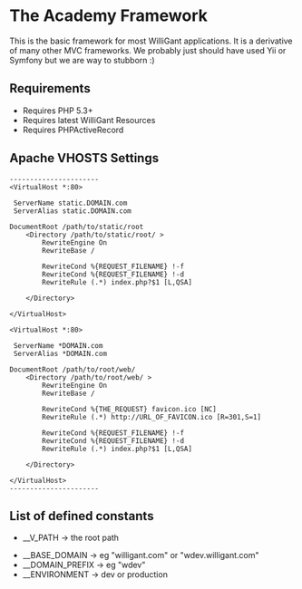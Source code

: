 The Academy Framework
=====================

This is the basic framework for most WilliGant applications. It is a derivative of many other MVC frameworks. We probably just should have used Yii or Symfony but we are way to stubborn :)

Requirements
---------------------
- Requires PHP 5.3+
- Requires latest WilliGant Resources
- Requires PHPActiveRecord


Apache VHOSTS Settings
----------------------

	----------------------
    <VirtualHost *:80>

     ServerName static.DOMAIN.com
     ServerAlias static.DOMAIN.com

    DocumentRoot /path/to/static/root
    	<Directory /path/to/static/root/ >
    		RewriteEngine On
    		RewriteBase /

    		RewriteCond %{REQUEST_FILENAME} !-f
    		RewriteCond %{REQUEST_FILENAME} !-d
    		RewriteRule (.*) index.php?$1 [L,QSA]

    	</Directory>

    </VirtualHost>

    <VirtualHost *:80>

     ServerName *DOMAIN.com
     ServerAlias *DOMAIN.com

    DocumentRoot /path/to/root/web/
    	<Directory /path/to/root/web/ >
    		RewriteEngine On
    		RewriteBase /

    		RewriteCond %{THE_REQUEST} favicon.ico [NC]
     		RewriteRule (.*) http://URL_OF_FAVICON.ico [R=301,S=1]

    		RewriteCond %{REQUEST_FILENAME} !-f
    		RewriteCond %{REQUEST_FILENAME} !-d
    		RewriteRule (.*) index.php?$1 [L,QSA]

    	</Directory>

    </VirtualHost>
	----------------------


List of defined constants
----------------------
- __V_PATH -> the root path
* __BASE_DOMAIN -> eg "willigant.com" or "wdev.willigant.com"
* __DOMAIN_PREFIX -> eg "wdev"
* __ENVIRONMENT -> dev or production

